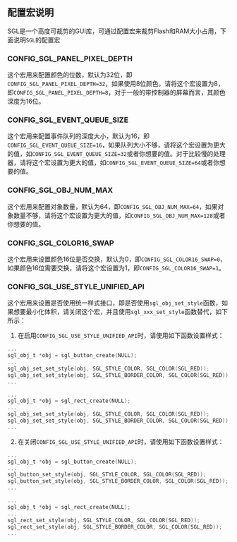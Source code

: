 ## 配置宏说明
SGL是一个高度可裁剪的GUI库，可通过配置宏来裁剪Flash和RAM大小占用，下面说明`SGL`的配置宏

### CONFIG_SGL_PANEL_PIXEL_DEPTH
这个宏用来配置颜色的位数，默认为32位，即`CONFIG_SGL_PANEL_PIXEL_DEPTH=32`，如果使用8位颜色，请将这个宏设置为8，即`CONFIG_SGL_PANEL_PIXEL_DEPTH=8`，对于一般的带控制器的屏幕而言，其颜色深度为16位。

### CONFIG_SGL_EVENT_QUEUE_SIZE
这个宏用来配置事件队列的深度大小，默认为16，即`CONFIG_SGL_EVENT_QUEUE_SIZE=16`，如果队列大小不够，请将这个宏设置为更大的值，如`CONFIG_SGL_EVENT_QUEUE_SIZE=32`或者你想要的值。对于比较慢的处理器，请将这个宏设置为更大的值，如`CONFIG_SGL_EVENT_QUEUE_SIZE=64`或者你想要的值。

### CONFIG_SGL_OBJ_NUM_MAX
这个宏用来配置对象数量，默认为64，即`CONFIG_SGL_OBJ_NUM_MAX=64`，如果对象数量不够，请将这个宏设置为更大的值，如`CONFIG_SGL_OBJ_NUM_MAX=128`或者你想要的值。

### CONFIG_SGL_COLOR16_SWAP
这个宏用来设置颜色16位是否交换，默认为0，即`CONFIG_SGL_COLOR16_SWAP=0`，如果颜色16位需要交换，请将这个宏设置为1，即`CONFIG_SGL_COLOR16_SWAP=1`。

### CONFIG_SGL_USE_STYLE_UNIFIED_API
这个宏用来设置是否使用统一样式接口，即是否使用`sgl_obj_set_style`函数，如果想要最小化体积，请关闭这个宏，并且使用`sgl_xxx_set_style`函数替代，如下所示：   
1. 在启用`CONFIG_SGL_USE_STYLE_UNIFIED_API`时，请使用如下函数设置样式：  
```c
...
sgl_obj_t *obj = sgl_button_create(NULL);
...
sgl_obj_set_set_style(obj, SGL_STYLE_COLOR, SGL_COLOR(SGL_RED));
sgl_obj_set_set_style(obj, SGL_STYLE_BORDER_COLOR, SGL_COLOR(SGL_RED));
...

...
sgl_obj_t *obj = sgl_rect_create(NULL);
...
sgl_obj_set_set_style(obj, SGL_STYLE_COLOR, SGL_COLOR(SGL_RED));
sgl_obj_set_set_style(obj, SGL_STYLE_BORDER_COLOR, SGL_COLOR(SGL_RED));
...
```
2. 在关闭`CONFIG_SGL_USE_STYLE_UNIFIED_API`时，请使用如下函数设置样式：  
```c
...
sgl_obj_t *obj = sgl_button_create(NULL);
...
sgl_button_set_style(obj, SGL_STYLE_COLOR, SGL_COLOR(SGL_RED));
sgl_button_set_style(obj, SGL_STYLE_BORDER_COLOR, SGL_COLOR(SGL_RED));
...

...
sgl_obj_t *obj = sgl_rect_create(NULL);
...
sgl_rect_set_style(obj, SGL_STYLE_COLOR, SGL_COLOR(SGL_RED));
sgl_rect_set_style(obj, SGL_STYLE_BORDER_COLOR, SGL_COLOR(SGL_RED));
...

```

